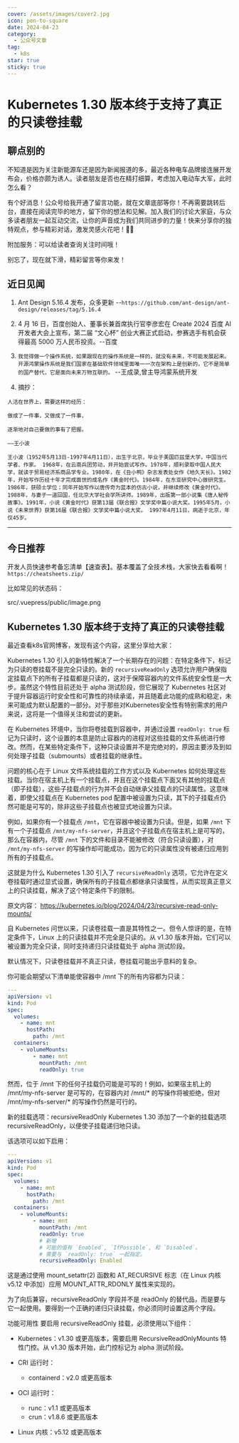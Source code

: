 ```yaml
---
cover: /assets/images/cover2.jpg
icon: pen-to-square
date: 2024-04-23
category:
  - 公众号文章
tag:
  - k8s
star: true
sticky: true
---
```

# Kubernetes 1.30 版本终于支持了真正的只读卷挂载

## 聊点别的

不知道是因为关注新能源车还是因为新闻报道的多，最近各种电车品牌接连展开发布会，价格亦颇为诱人。读者朋友是否也在精打细算，考虑加入电动车大军，此时怎么看？

有个好消息！公众号给我开通了留言功能，就在文章底部等你！不再需要跳转后台，直接在阅读完毕的地方，留下你的想法和见解。加入我们的讨论大家庭，与众多读者朋友一起互动交流，让你的声音成为我们共同进步的力量！快来分享你的独特观点，参与精彩对话，激发灵感火花吧！💬✨

附加服务：可以给读者查询关注时间哦！

别忘了，现在就下滑，精彩留言等你来发！


## 近日见闻
1.  Ant Design 5.16.4 发布，众多更新 --`https://github.com/ant-design/ant-design/releases/tag/5.16.4`

2. 4 月 16 日，百度创始人、董事长兼首席执行官李彦宏在 Create 2024 百度 AI 开发者大会上宣布，第二届 “文心杯” 创业大赛正式启动，参赛选手有机会获得最高 5000 万人民币投资。--百度

3. `我觉得做一个操作系统，如果跟现在的操作系统是一样的，就没有未来，不可能发展起来。开源鸿蒙操作系统是我们国家在基础软件领域里面唯一一次在架构上是创新的，它不是简单的国产替代，它是面向未来万物互联的。` --王成录,曾主导鸿蒙系统开发

4. 摘抄：

```
人活在世界上，需要这样的经历：

做成了一件事，又做成了一件事，

逐渐地对自己要做的事有了把握。

——王小波

王小波（1952年5月13日-1997年4月11日），出生于北京，毕业于美国匹兹堡大学，中国当代学者、作家。 1968年，在云南兵团劳动，并开始尝试写作。1978年，顺利录取中国人民大学，就读于贸易经济系商品学专业。1980年，在《丑小鸭》杂志发表处女作《地久天长》。1982年，开始写作历经十年才完成面世的成名作《黄金时代》。1984年，在东亚研究中心做研究生。1986年，获硕士学位；同年开始写作以唐传奇为蓝本的仿古小说，并继续修改《黄金时代》。1988年，与妻子一道回国，任北京大学社会学所讲师。1989年，出版第一部小说集《唐人秘传故事》。1991年，小说《黄金时代》获第13届《联合报》文学奖中篇小说大奖。1995年5月，小说《未来世界》获第16届《联合报》文学奖中篇小说大奖。 1997年4月11日，病逝于北京，年仅45岁。

```

--- 
## 今日推荐

开发人员快速参考备忘清单【速查表】。基本覆盖了全技术栈，大家快去看看啊！
`https://cheatsheets.zip/`

比如常见的状态码：

src/.vuepress/public/image.png

## Kubernetes 1.30 版本终于支持了真正的只读卷挂载

最近查看k8s官网博客，发现有这个内容，这里分享给大家：

Kubernetes 1.30 引入的新特性解决了一个长期存在的问题：在特定条件下，标记为只读的卷挂载不是完全只读的。新的 `recursiveReadOnly` 选项允许用户确保指定挂载点下的所有子挂载都是只读的，这对于保障容器内的文件系统安全性是一大步。虽然这个特性目前还处于 alpha 测试阶段，但它展现了 Kubernetes 社区对于提升容器运行时安全性和可靠性的持续承诺，并且随着此功能的成熟和稳定，未来可能成为默认配置的一部分。对于那些对Kubernetes安全性有特别需求的用户来说，这将是一个值得关注和尝试的更新。

在 Kubernetes 环境中，当你将卷挂载到容器中，并通过设置 `readOnly: true` 标记为只读时，这个设置的本意是防止容器内的进程对这些挂载的文件系统进行修改。然而，在某些特定条件下，这种只读设置并不是完绝对的，原因主要涉及到如何处理子挂载（submounts）或者挂载的继承性。

问题的核心在于 Linux 文件系统挂载的工作方式以及 Kubernetes 如何处理这些挂载。当你在宿主机上有一个挂载点，并且在这个挂载点下面又有其他的挂载点（即子挂载），这些子挂载点的行为并不会自动继承父挂载点的只读属性。这意味着，即使父挂载点在 Kubernetes pod 配置中被设置为只读，其下的子挂载点仍然可能是可写的，除非这些子挂载点也被显式地设置为只读。

例如，如果你有一个挂载点 `/mnt`，它在容器中被设置为只读。但是，如果 `/mnt` 下有一个子挂载点 `/mnt/my-nfs-server`，并且这个子挂载点在宿主机上是可写的，那么在容器内，尽管 `/mnt` 下的文件和目录不能被修改（符合只读设置），对 `/mnt/my-nfs-server` 的写操作却可能成功，因为它的只读属性没有被递归应用到所有的子挂载点。

这就是为什么 Kubernetes 1.30 引入了 `recursiveReadOnly` 选项，它允许在定义卷挂载时通过显式设置，确保所有的子挂载点都继承只读属性，从而实现真正意义上的只读挂载，解决了这个特定条件下的限制。


原文内容： https://kubernetes.io/blog/2024/04/23/recursive-read-only-mounts/

自 Kubernetes 问世以来，只读卷挂载一直是其特性之一。但令人惊讶的是，在特定条件下，Linux 上的只读挂载并不完全是只读的。从 v1.30 版本开始，它们可以被设置为完全只读，同时支持递归只读挂载处于 alpha 测试阶段。

默认情况下，只读卷挂载并不真正只读，卷挂载可能出乎意料的复杂。

你可能会期望以下清单能使容器中 /mnt 下的所有内容都为只读：

```yaml
---
apiVersion: v1
kind: Pod
spec:
  volumes:
    - name: mnt
      hostPath:
        path: /mnt
  containers:
    - volumeMounts:
        - name: mnt
          mountPath: /mnt
          readOnly: true
```
然而，位于 /mnt 下的任何子挂载仍可能是可写的！例如，如果宿主机上的 /mnt/my-nfs-server 是可写的，在容器内对 /mnt/* 的写操作将被拒绝，但对 /mnt/my-nfs-server/* 的写操作仍然是可行的。

新的挂载选项：recursiveReadOnly
Kubernetes 1.30 添加了一个新的挂载选项 recursiveReadOnly，以便使子挂载递归地只读。

该选项可以如下启用：

```yaml
---
apiVersion: v1
kind: Pod
spec:
  volumes:
    - name: mnt
      hostPath:
        path: /mnt
  containers:
    - volumeMounts:
        - name: mnt
          mountPath: /mnt
          readOnly: true
          # 新增
          # 可能的值有 `Enabled`, `IfPossible`, 和 `Disabled`。
          # 需要与 `readOnly: true` 一起指定。
          recursiveReadOnly: Enabled
```
这是通过使用 mount_setattr(2) 函数和 AT_RECURSIVE 标志（在 Linux 内核 v5.12 中添加）应用 MOUNT_ATTR_RDONLY 属性来实现的。

为了向后兼容，recursiveReadOnly 字段并不是 readOnly 的替代品，而是要与它一起使用。要得到一个正确的递归只读挂载，你必须同时设置这两个字段。

功能可用性
要启用 recursiveReadOnly 挂载，必须使用以下组件：

- Kubernetes：v1.30 或更高版本，需要启用 RecursiveReadOnlyMounts 特性门控。从 v1.30 版本开始，此门控标记为 alpha 测试阶段。
  
- CRI 运行时：
  - containerd：v2.0 或更高版本

- OCI 运行时：
  - runc：v1.1 或更高版本
  - crun：v1.8.6 或更高版本

- Linux 内核：v5.12 或更高版本


